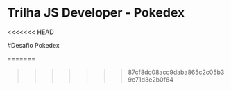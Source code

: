 # Trilha JS Developer - Pokedex
<<<<<<< HEAD
 
#Desafio Pokedex

<!--- Atualização com botão de navegação apontador, e alteração na cor do title para um tom mais claro para armonizar com as demais cores da Pokedex. -->
=======


>>>>>>> 87cf8dc08acc9daba865c2c05b39c71d3e2b0f64
